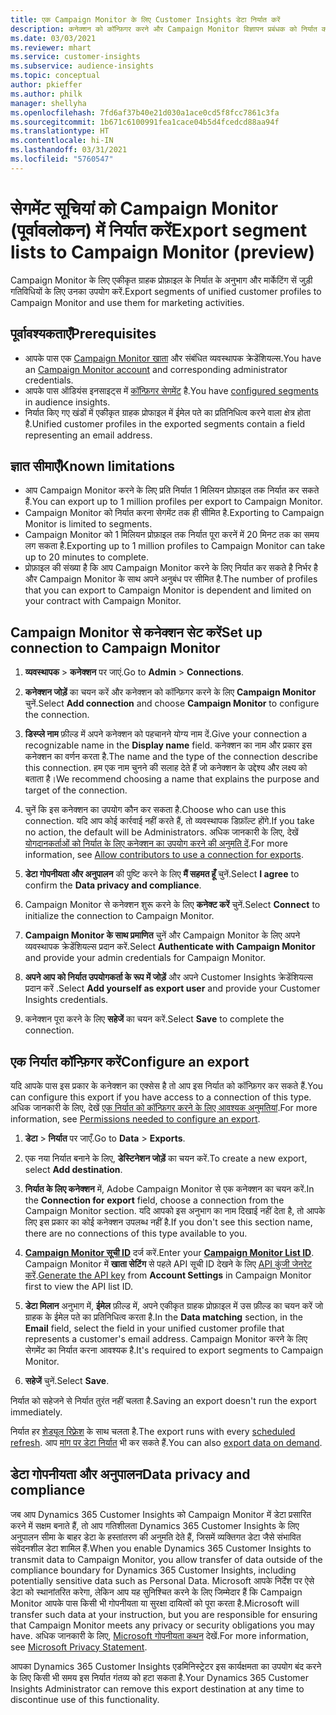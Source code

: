 ```yaml
---
title: एक Campaign Monitor के लिए Customer Insights डेटा निर्यात करें
description: कनेक्शन को कॉन्फ़िगर करने और Campaign Monitor विज्ञापन प्रबंधक को निर्यात करने का तरीका जानें.
ms.date: 03/03/2021
ms.reviewer: mhart
ms.service: customer-insights
ms.subservice: audience-insights
ms.topic: conceptual
author: pkieffer
ms.author: philk
manager: shellyha
ms.openlocfilehash: 7fd6af37b40e21d030a1ace0cd5f8fcc7861c3fa
ms.sourcegitcommit: 1b671c6100991fea1cace04b5d4fcedcd88aa94f
ms.translationtype: HT
ms.contentlocale: hi-IN
ms.lasthandoff: 03/31/2021
ms.locfileid: "5760547"
---
```

# <a name="export-segment-lists-to-campaign-monitor-preview"></a><span data-ttu-id="0a592-103">सेगमेंट सूचियां को Campaign Monitor (पूर्वावलोकन) में निर्यात करें</span><span class="sxs-lookup"><span data-stu-id="0a592-103">Export segment lists to Campaign Monitor (preview)</span></span>

<span data-ttu-id="0a592-104">Campaign Monitor के लिए एकीकृत ग्राहक प्रोफ़ाइल के निर्यात के अनुभाग और मार्केटिंग सें जुड़ी गतिविधियों के लिए उनका उपयोग करें.</span><span class="sxs-lookup"><span data-stu-id="0a592-104">Export segments of unified customer profiles to Campaign Monitor and use them for marketing activities.</span></span>

## <a name="prerequisites"></a><span data-ttu-id="0a592-105">पूर्वावश्यकताएँ</span><span class="sxs-lookup"><span data-stu-id="0a592-105">Prerequisites</span></span>

-   <span data-ttu-id="0a592-106">आपके पास एक [Campaign Monitor खाता](https://www.campaignmonitor.com/) और संबंधित व्यवस्थापक क्रेडेंशियल्स.</span><span class="sxs-lookup"><span data-stu-id="0a592-106">You have an [Campaign Monitor account](https://www.campaignmonitor.com/) and corresponding administrator credentials.</span></span>
-   <span data-ttu-id="0a592-107">आपके पास ऑडियंस इनसाइट्स में [कॉन्फ़िगर सेगमेंट](segments.md) है.</span><span class="sxs-lookup"><span data-stu-id="0a592-107">You have [configured segments](segments.md) in audience insights.</span></span>
-   <span data-ttu-id="0a592-108">निर्यात किए गए खंडों में एकीकृत ग्राहक प्रोफाइल में ईमेल पते का प्रतिनिधित्व करने वाला क्षेत्र होता है.</span><span class="sxs-lookup"><span data-stu-id="0a592-108">Unified customer profiles in the exported segments contain a field representing an email address.</span></span>

## <a name="known-limitations"></a><span data-ttu-id="0a592-109">ज्ञात सीमाएँ</span><span class="sxs-lookup"><span data-stu-id="0a592-109">Known limitations</span></span>

- <span data-ttu-id="0a592-110">आप Campaign Monitor करने के लिए प्रति निर्यात 1 मिलियन प्रोफ़ाइल तक निर्यात कर सकते हैं.</span><span class="sxs-lookup"><span data-stu-id="0a592-110">You can export up to 1 million profiles per export to Campaign Monitor.</span></span>
- <span data-ttu-id="0a592-111">Campaign Monitor को निर्यात करना सेगमेंट तक ही सीमित है.</span><span class="sxs-lookup"><span data-stu-id="0a592-111">Exporting to Campaign Monitor is limited to segments.</span></span>
- <span data-ttu-id="0a592-112">Campaign Monitor को 1 मिलियन प्रोफ़ाइल तक निर्यात पूरा करनें में 20 मिनट तक का समय लग सकता है.</span><span class="sxs-lookup"><span data-stu-id="0a592-112">Exporting up to 1 million profiles to Campaign Monitor can take up to 20 minutes to complete.</span></span> 
- <span data-ttu-id="0a592-113">प्रोफ़ाइल की संख्या है कि आप Campaign Monitor करने के लिए निर्यात कर सकते है निर्भर है और Campaign Monitor के साथ अपने अनुबंध पर सीमित है.</span><span class="sxs-lookup"><span data-stu-id="0a592-113">The number of profiles that you can export to Campaign Monitor is dependent and limited on your contract with Campaign Monitor.</span></span>

## <a name="set-up-connection-to-campaign-monitor"></a><span data-ttu-id="0a592-114">Campaign Monitor से कनेक्शन सेट करें</span><span class="sxs-lookup"><span data-stu-id="0a592-114">Set up connection to Campaign Monitor</span></span>

1. <span data-ttu-id="0a592-115">**व्यवस्थापक** > **कनेक्शन** पर जाएं.</span><span class="sxs-lookup"><span data-stu-id="0a592-115">Go to **Admin** > **Connections**.</span></span>

1. <span data-ttu-id="0a592-116">**कनेक्शन जोड़ें** का चयन करें और कनेक्शन को कॉन्फ़िगर करने के लिए **Campaign Monitor** चुनें.</span><span class="sxs-lookup"><span data-stu-id="0a592-116">Select **Add connection** and choose **Campaign Monitor** to configure the connection.</span></span>

1. <span data-ttu-id="0a592-117">**डिस्प्ले नाम** फ़ील्ड में अपने कनेक्शन को पहचानने योग्य नाम दें.</span><span class="sxs-lookup"><span data-stu-id="0a592-117">Give your connection a recognizable name in the **Display name** field.</span></span> <span data-ttu-id="0a592-118">कनेक्शन का नाम और प्रकार इस कनेक्शन का वर्णन करता है.</span><span class="sxs-lookup"><span data-stu-id="0a592-118">The name and the type of the connection describe this connection.</span></span> <span data-ttu-id="0a592-119">हम एक नाम चुनने की सलाह देते हैं जो कनेक्शन के उद्देश्य और लक्ष्य को बताता है।</span><span class="sxs-lookup"><span data-stu-id="0a592-119">We recommend choosing a name that explains the purpose and target of the connection.</span></span>

1. <span data-ttu-id="0a592-120">चुनें कि इस कनेक्शन का उपयोग कौन कर सकता है.</span><span class="sxs-lookup"><span data-stu-id="0a592-120">Choose who can use this connection.</span></span> <span data-ttu-id="0a592-121">यदि आप कोई कार्रवाई नहीं करते हैं, तो व्यवस्थापक डिफ़ॉल्ट होंगे.</span><span class="sxs-lookup"><span data-stu-id="0a592-121">If you take no action, the default will be Administrators.</span></span> <span data-ttu-id="0a592-122">अधिक जानकारी के लिए, देखें [योगदानकर्ताओं को निर्यात के लिए कनेक्शन का उपयोग करने की अनुमति दें](connections.md#allow-contributors-to-use-a-connection-for-exports).</span><span class="sxs-lookup"><span data-stu-id="0a592-122">For more information, see [Allow contributors to use a connection for exports](connections.md#allow-contributors-to-use-a-connection-for-exports).</span></span>

1. <span data-ttu-id="0a592-123">**डेटा गोपनीयता और अनुपालन** की पुष्टि करने के लिए **मैं सहमत हूँ** चुनें.</span><span class="sxs-lookup"><span data-stu-id="0a592-123">Select **I agree** to confirm the **Data privacy and compliance**.</span></span>

1. <span data-ttu-id="0a592-124">Campaign Monitor से कनेक्शन शुरू करने के लिए **कनेक्ट करें** चुनें.</span><span class="sxs-lookup"><span data-stu-id="0a592-124">Select **Connect** to initialize the connection to Campaign Monitor.</span></span>

1. <span data-ttu-id="0a592-125">**Campaign Monitor के साथ प्रमाणित** चुनें और Campaign Monitor के लिए अपने व्यवस्थापक क्रेडेंशियल्स प्रदान करें.</span><span class="sxs-lookup"><span data-stu-id="0a592-125">Select **Authenticate with Campaign Monitor** and provide your admin credentials for Campaign Monitor.</span></span>

1. <span data-ttu-id="0a592-126">**अपने आप को निर्यात उपयोगकर्ता के रूप में जोड़ें** और अपने Customer Insights क्रेडेंशियल्स प्रदान करें .</span><span class="sxs-lookup"><span data-stu-id="0a592-126">Select **Add yourself as export user** and provide your Customer Insights credentials.</span></span>

1. <span data-ttu-id="0a592-127">कनेक्शन पूरा करने के लिए **सहेजें** का चयन करें.</span><span class="sxs-lookup"><span data-stu-id="0a592-127">Select **Save** to complete the connection.</span></span>

## <a name="configure-an-export"></a><span data-ttu-id="0a592-128">एक निर्यात कॉन्फ़िगर करें</span><span class="sxs-lookup"><span data-stu-id="0a592-128">Configure an export</span></span>

<span data-ttu-id="0a592-129">यदि आपके पास इस प्रकार के कनेक्शन का एक्सेस है तो आप इस निर्यात को कॉन्फ़िगर कर सकते हैं.</span><span class="sxs-lookup"><span data-stu-id="0a592-129">You can configure this export if you have access to a connection of this type.</span></span> <span data-ttu-id="0a592-130">अधिक जानकारी के लिए, देखें [एक निर्यात को कॉन्फ़िगर करने के लिए आवश्यक अनुमतियां](export-destinations.md#set-up-a-new-export).</span><span class="sxs-lookup"><span data-stu-id="0a592-130">For more information, see [Permissions needed to configure an export](export-destinations.md#set-up-a-new-export).</span></span>

1. <span data-ttu-id="0a592-131">**डेटा** > **निर्यात** पर जाएँ.</span><span class="sxs-lookup"><span data-stu-id="0a592-131">Go to **Data** > **Exports**.</span></span>

1. <span data-ttu-id="0a592-132">एक नया निर्यात बनाने के लिए, **डेस्टिनेशन जोड़ें** का चयन करें.</span><span class="sxs-lookup"><span data-stu-id="0a592-132">To create a new export, select **Add destination**.</span></span>

1. <span data-ttu-id="0a592-133">**निर्यात के लिए कनेक्शन** में, Adobe Campaign Monitor से एक कनेक्शन का चयन करें.</span><span class="sxs-lookup"><span data-stu-id="0a592-133">In the **Connection for export** field, choose a connection from the Campaign Monitor section.</span></span> <span data-ttu-id="0a592-134">यदि आपको इस अनुभाग का नाम दिखाई नहीं देता है, तो आपके लिए इस प्रकार का कोई कनेक्शन उपलब्ध नहीं है.</span><span class="sxs-lookup"><span data-stu-id="0a592-134">If you don't see this section name, there are no connections of this type available to you.</span></span>

1. <span data-ttu-id="0a592-135">[**Campaign Monitor सूची ID**](https://www.campaignmonitor.com/api/getting-started/#your-list-id) दर्ज करें.</span><span class="sxs-lookup"><span data-stu-id="0a592-135">Enter your [**Campaign Monitor List ID**](https://www.campaignmonitor.com/api/getting-started/#your-list-id).</span></span>    
   <span data-ttu-id="0a592-136">Campaign Monitor में **खाता सेटिंग** से पहले API सूची ID देखने के लिए [API कुंजी जेनरेट करें](https://www.campaignmonitor.com/api/getting-started/).</span><span class="sxs-lookup"><span data-stu-id="0a592-136">[Generate the API key](https://www.campaignmonitor.com/api/getting-started/) from **Account Settings** in Campaign Monitor first to view the API list ID.</span></span>  

3. <span data-ttu-id="0a592-137">**डेटा मिलान** अनुभाग में, **ईमेल** फ़ील्ड में, अपने एकीकृत ग्राहक प्रोफ़ाइल में उस फ़ील्ड का चयन करें जो ग्राहक के ईमेल पते का प्रतिनिधित्व करता है.</span><span class="sxs-lookup"><span data-stu-id="0a592-137">In the **Data matching** section, in the **Email** field, select the field in your unified customer profile that represents a customer's email address.</span></span> <span data-ttu-id="0a592-138">Campaign Monitor करने के लिए सेगमेंट का निर्यात करना आवश्यक है.</span><span class="sxs-lookup"><span data-stu-id="0a592-138">It's required to export segments to Campaign Monitor.</span></span>

1. <span data-ttu-id="0a592-139">**सहेजें** चुनें.</span><span class="sxs-lookup"><span data-stu-id="0a592-139">Select **Save**.</span></span>

<span data-ttu-id="0a592-140">निर्यात को सहेजने से निर्यात तुरंत नहीं चलता है.</span><span class="sxs-lookup"><span data-stu-id="0a592-140">Saving an export doesn't run the export immediately.</span></span>

<span data-ttu-id="0a592-141">निर्यात हर [शेड्यूल रिफ़्रेश](system.md#schedule-tab) के साथ चलता है.</span><span class="sxs-lookup"><span data-stu-id="0a592-141">The export runs with every [scheduled refresh](system.md#schedule-tab).</span></span> <span data-ttu-id="0a592-142">आप [मांग पर डेटा निर्यात](export-destinations.md#run-exports-on-demand) भी कर सकते हैं.</span><span class="sxs-lookup"><span data-stu-id="0a592-142">You can also [export data on demand](export-destinations.md#run-exports-on-demand).</span></span> 


## <a name="data-privacy-and-compliance"></a><span data-ttu-id="0a592-143">डेटा गोपनीयता और अनुपालन</span><span class="sxs-lookup"><span data-stu-id="0a592-143">Data privacy and compliance</span></span>

<span data-ttu-id="0a592-144">जब आप Dynamics 365 Customer Insights को Campaign Monitor में डेटा प्रसारित करने में सक्षम बनाते हैं, तो आप गतिशीलता Dynamics 365 Customer Insights के लिए अनुपालन सीमा के बाहर डेटा के हस्तांतरण की अनुमति देते हैं, जिसमें व्यक्तिगत डेटा जैसे संभावित संवेदनशील डेटा शामिल हैं.</span><span class="sxs-lookup"><span data-stu-id="0a592-144">When you enable Dynamics 365 Customer Insights to transmit data to Campaign Monitor, you allow transfer of data outside of the compliance boundary for Dynamics 365 Customer Insights, including potentially sensitive data such as Personal Data.</span></span> <span data-ttu-id="0a592-145">Microsoft आपके निर्देश पर ऐसे डेटा को स्थानांतरित करेगा, लेकिन आप यह सुनिश्चित करने के लिए जिम्मेदार हैं कि Campaign Monitor आपके पास किसी भी गोपनीयता या सुरक्षा दायित्वों को पूरा करता है.</span><span class="sxs-lookup"><span data-stu-id="0a592-145">Microsoft will transfer such data at your instruction, but you are responsible for ensuring that Campaign Monitor meets any privacy or security obligations you may have.</span></span> <span data-ttu-id="0a592-146">अधिक जानकारी के लिए, [Microsoft गोपनीयता कथन](https://go.microsoft.com/fwlink/?linkid=396732) देखें.</span><span class="sxs-lookup"><span data-stu-id="0a592-146">For more information, see [Microsoft Privacy Statement](https://go.microsoft.com/fwlink/?linkid=396732).</span></span>

<span data-ttu-id="0a592-147">आपका Dynamics 365 Customer Insights एडमिनिस्ट्रेटर इस कार्यक्षमता का उपयोग बंद करने के लिए किसी भी समय इस निर्यात गंतव्य को हटा सकता है.</span><span class="sxs-lookup"><span data-stu-id="0a592-147">Your Dynamics 365 Customer Insights Administrator can remove this export destination at any time to discontinue use of this functionality.</span></span>

